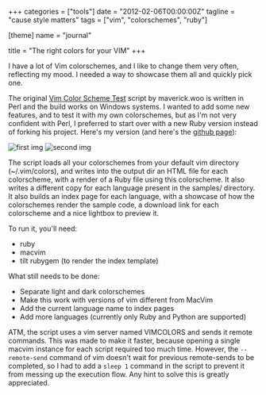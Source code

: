 +++
categories = ["tools"]
date = "2012-02-06T00:00:00Z"
tagline = "cause style matters"
tags = ["vim", "colorschemes", "ruby"]

[theme]
name = "journal"

title = "The right colors for your VIM"
+++


I have a lot of Vim colorschemes, and I like to change them very often, reflecting my mood. I needed a way to showcase them all and quickly pick one.

The original [Vim Color Scheme Test](https://code.google.com/p/vimcolorschemetest/) script by maverick.woo is written in Perl and the build works on Windows systems. I wanted to add some new features, and to test it with my own colorschemes, but as I'm not very confident with Perl, I preferred to start over with a new Ruby version instead of forking his project. Here's my version (and here's the [github page](https://github.com/metalelf0/VimColorSchemeTest-Ruby)):

![first img](https://github.com/metalelf0/VimColorSchemeTest-Ruby/raw/master/screenshots/screenshot_01.png)
![second img](https://github.com/metalelf0/VimColorSchemeTest-Ruby/raw/master/screenshots/screenshot_02.png)

The script loads all your colorschemes from your default vim directory (~/.vim/colors), and writes into the output dir an HTML file for each colorscheme, with a render of a Ruby file using this colorscheme. It also writes a different copy for each language present in the samples/ directory. It also builds an index page for each language, with a showcase of how the colorschemes render the sample code, a download link for each colorscheme and a nice lightbox to preview it.

To run it, you'll need:

* ruby
* macvim
* tilt rubygem (to render the index template)


What still needs to be done:

* Separate light and dark colorschemes
* Make this work with versions of vim different from MacVim
* Add the current language name to index pages
* Add more languages (currently only Ruby and Python are supported)


ATM, the script uses a vim server named VIMCOLORS and sends it remote commands. This was made to make it faster, because opening a single macvim instance for each script required too much time. However, the `--remote-send` command of vim doesn't wait for previous remote-sends to be completed, so I had to add a `sleep 1` command in the script to prevent it from messing up the execution flow. Any hint to solve this is greatly appreciated.


